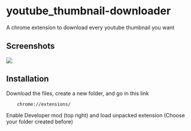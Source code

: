 # youtube_thumbnail-downloader


A chrome extension to download every youtube thumbnail you want


## Screenshots

![](https://i.imgur.com/3CIlAbx.png)


## Installation

Download the files, create a new folder, and go in this link

```bash
    chrome://extensions/
```

Enable Developer mod (top right) and load unpacked extension (Choose your folder created before)
